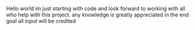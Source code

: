 Hello world 
im just starting with code and look forward to working with all who help with this project.
any knowledge is greatly appreciated 
in the end goal all input will be credited 
